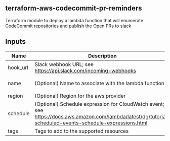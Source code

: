 ## terraform-aws-codecommit-pr-reminders

Terraform module to deploy a lambda function that will enumerate CodeCommit repositories and publish the Open PRs to slack

## Inputs

| Name | Description | Type | Default | Required |
|------|-------------|:----:|:-----:|:-----:|
| hook\_url | Slack webhook URL; see <https://api.slack.com/incoming-webhooks> | string | n/a | yes |
| name | \(Optional\) Name to associate with the lambda function | string | `"codecommit-pr-reminders"` | no |
| region | \(Optional\) Region for the aws provider | string | `"us-east-1"` | no |
| schedule | \(Optional\) Schedule expression for CloudWatch event; see <https://docs.aws.amazon.com/lambda/latest/dg/tutorial-scheduled-events-schedule-expressions.html> | string | `"cron(0 7 ? * MON-FRI *)"` | no |
| tags | Tags to add to the supported resources | map | `<map>` | no |


